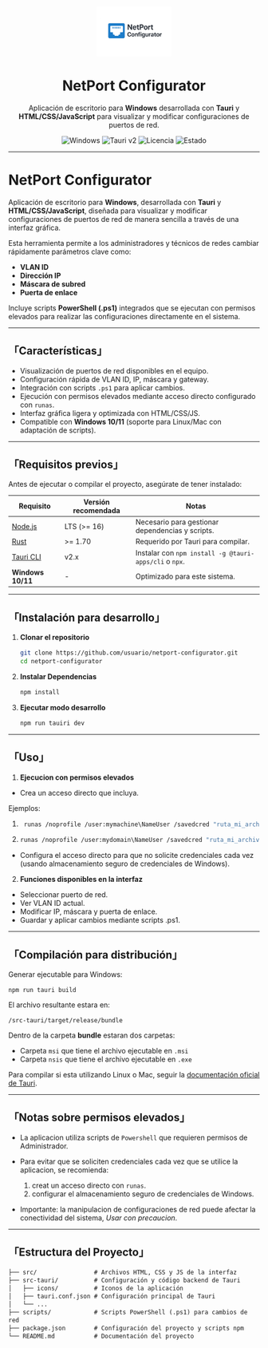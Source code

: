 <!-- Logo del proyecto -->
<p align="center">
  <img src="src\assets\logo_NetPort_big.png" alt="NetPort Configurator Logo" width="150">
</p>

<h1 align="center">NetPort Configurator</h1>

<p align="center">
  Aplicación de escritorio para <b>Windows</b> desarrollada con <b>Tauri</b> y <b>HTML/CSS/JavaScript</b> para visualizar y modificar configuraciones de puertos de red.
</p>

<!-- Badges -->
<p align="center">
  <img src="https://img.shields.io/badge/Plataforma-Windows-blue?style=flat-square" alt="Windows">
  <img src="https://img.shields.io/badge/Tauri-v2.x-orange?style=flat-square" alt="Tauri v2">
  <img src="https://img.shields.io/badge/Licencia-Pendiente-lightgrey?style=flat-square" alt="Licencia">
  <img src="https://img.shields.io/badge/Estado-En%20Desarrollo-yellow?style=flat-square" alt="Estado">
</p>

---

# NetPort Configurator

Aplicación de escritorio para **Windows**, desarrollada con **Tauri** y **HTML/CSS/JavaScript**, diseñada para visualizar y modificar configuraciones de puertos de red de manera sencilla a través de una interfaz gráfica.

Esta herramienta permite a los administradores y técnicos de redes cambiar rápidamente parámetros clave como:

- **VLAN ID**
- **Dirección IP**
- **Máscara de subred**
- **Puerta de enlace**

Incluye scripts **PowerShell (.ps1)** integrados que se ejecutan con permisos elevados para realizar las configuraciones directamente en el sistema.

---

## 「Características」

- Visualización de puertos de red disponibles en el equipo.
- Configuración rápida de VLAN ID, IP, máscara y gateway.
- Integración con scripts `.ps1` para aplicar cambios.
- Ejecución con permisos elevados mediante acceso directo configurado con `runas`.
- Interfaz gráfica ligera y optimizada con HTML/CSS/JS.
- Compatible con **Windows 10/11** (soporte para Linux/Mac con adaptación de scripts).

---

## 「Requisitos previos」

Antes de ejecutar o compilar el proyecto, asegúrate de tener instalado:

| Requisito          | Versión recomendada | Notas |
|--------------------|--------------------|-------|
| [Node.js](https://nodejs.org/) | LTS (>= 16) | Necesario para gestionar dependencias y scripts. |
| [Rust](https://www.rust-lang.org/) | >= 1.70 | Requerido por Tauri para compilar. |
| [Tauri CLI](https://tauri.app/) | v2.x | Instalar con `npm install -g @tauri-apps/cli` o `npx`. |
| **Windows 10/11**  | - | Optimizado para este sistema. |

---

## 「Instalación para desarrollo」

1. **Clonar el repositorio**
   ```bash
   git clone https://github.com/usuario/netport-configurator.git
   cd netport-configurator

2. **Instalar Dependencias**
    ```bash
    npm install
3. **Ejecutar modo desarrollo**
    ```bash
    npm run tauiri dev

---

## 「Uso」

1. **Ejecucion con permisos elevados**

- Crea un acceso directo que incluya.

Ejemplos: 

1. 
   ```bash 
    runas /noprofile /user:mymachine\NameUser /savedcred "ruta_mi_archivo.exe"
2. 
    ```bash
    runas /noprofile /user:mydomain\NameUser /savedcred "ruta_mi_archivo.exe"

- Configura el acceso directo para que no solicite credenciales cada vez (usando almacenamiento seguro de credenciales de Windows).

2. **Funciones disponibles en la interfaz**

- Seleccionar puerto de red.
- Ver VLAN ID actual.
- Modificar IP, máscara y puerta de enlace.
- Guardar y aplicar cambios mediante scripts .ps1.

---

## 「Compilación para distribución」

Generar ejecutable para Windows:

    
    npm run tauri build

El archivo resultante estara en:
    
    
    /src-tauri/target/release/bundle

Dentro de la carpeta **bundle** estaran dos carpetas:
 
- Carpeta `msi` que tiene el archivo ejecutable en `.msi`
- Carpeta `nsis` que tiene el archivo ejecutable en `.exe`

Para compilar si esta utilizando Linux o Mac, seguir la [documentación oficial de Tauri](https://v2.tauri.app/es/distribute/windows-installer/#build-windows-apps-on-linux-and-macos).

---

## 「Notas sobre permisos elevados」

- La aplicacion utiliza scripts de `Powershell` que requieren permisos de Administrador.
- Para evitar que se soliciten credenciales cada vez que se utilice la aplicacion, se recomienda:
    
    1. creat un acceso directo con `runas`.
    2. configurar el almacenamiento seguro de credenciales de Windows.

- Importante: la manipulacion de configuraciones de red puede afectar la conectividad del sistema, *Usar con precaucion*.

---

## 「Estructura del Proyecto」

    
    ├── src/                # Archivos HTML, CSS y JS de la interfaz
    ├── src-tauri/          # Configuración y código backend de Tauri
    │   ├── icons/          # Iconos de la aplicación
    │   ├── tauri.conf.json # Configuración principal de Tauri
    │   └── ...
    ├── scripts/            # Scripts PowerShell (.ps1) para cambios de red
    ├── package.json        # Configuración del proyecto y scripts npm
    └── README.md           # Documentación del proyecto


